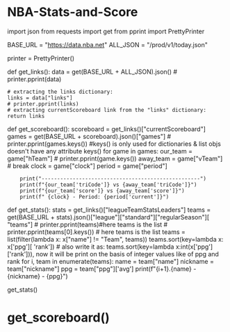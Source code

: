 # NBA-Stats-and-Score
import json
from requests import get
from pprint import PrettyPrinter

BASE_URL = "https://data.nba.net"
ALL_JSON = "/prod/v1/today.json"

printer = PrettyPrinter()


def get_links():
    data = get(BASE_URL + ALL_JSON).json()
    # printer.pprint(data)

    # extracting the links dictionary:
    links = data["links"]
    # printer.pprint(links)
    # extracting currentScoreboard link from the "links" dictionary:
    return links


def get_scoreboard():
    scoreboard = get_links()["currentScoreboard"]
    games = get(BASE_URL + scoreboard).json()["games"]
    # printer.pprint(games.keys())  #keys() is only used for dictionaries & list objs doesn't have any attribute keys()
    for game in games:
        our_team = game["hTeam"]  # printer.pprint(game.keys())
        away_team = game["vTeam"]  # break
        clock = game["clock"]
        period = game["period"]

        print("---------------------------------------------------")
        print(f"{our_team['triCode']} vs {away_team['triCode']}")
        print(f"{our_team['score']} vs {away_team['score']}")
        print(f" {clock} - Period: {period['current']}")


def get_stats():
    stats = get_links()["leagueTeamStatsLeaders"]
    teams = get(BASE_URL + stats).json()["league"]["standard"]["regularSeason"][
        "teams"]  # printer.pprint(teams)#here teams is the list
    # printer.pprint(teams[0].keys())  # here teams is the list
    teams = list(filter(lambda x: x["name"] != "Team", teams))
    teams.sort(key=lambda x: x['ppg'][
        'rank'])  # also write it as: teams.sort(key=lambda x:int(x['ppg']['rank'])), now it will be print on the basis of integer values like of ppg and rank
    for i, team in enumerate(teams):
        name = team["name"]
        nickname = team["nickname"]
        ppg = team["ppg"]['avg']
        print(f"{i+1}.{name} - {nickname} - {ppg}")


get_stats()
# get_scoreboard()

